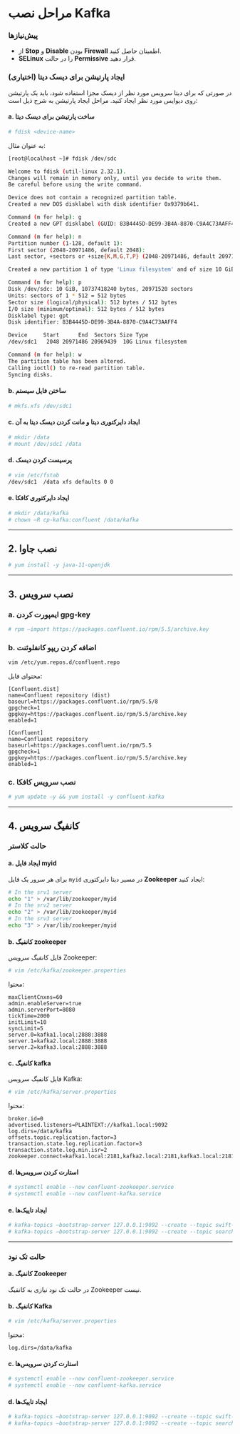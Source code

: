 # مراحل نصب Kafka

### پیش‌نیازها

- از **Stop** و **Disable** بودن **Firewall** اطمینان حاصل کنید.
- **SELinux** را در حالت **Permissive** قرار دهید.

### ایجاد پارتیشن برای دیسک دیتا (اختیاری)

در صورتی که برای دیتا سرویس مورد نظر از دیسک مجزا استفاده شود، باید یک پارتیشن روی دیوایس مورد نظر ایجاد کنید. مراحل ایجاد پارتیشن به شرح ذیل است:

#### a. ساخت پارتیشن برای دیسک دیتا

```bash
# fdisk <device-name>
```
به عنوان مثال:

```bash
[root@localhost ~]# fdisk /dev/sdc

Welcome to fdisk (util-linux 2.32.1).
Changes will remain in memory only, until you decide to write them.
Be careful before using the write command.

Device does not contain a recognized partition table.
Created a new DOS disklabel with disk identifier 0x9379b641.

Command (m for help): g
Created a new GPT disklabel (GUID: 83B4445D-DE99-3B4A-8870-C9A4C73AAFF4).

Command (m for help): n
Partition number (1-128, default 1):
First sector (2048-20971486, default 2048):
Last sector, +sectors or +size{K,M,G,T,P} (2048-20971486, default 20971486):

Created a new partition 1 of type 'Linux filesystem' and of size 10 GiB.

Command (m for help): p
Disk /dev/sdc: 10 GiB, 10737418240 bytes, 20971520 sectors
Units: sectors of 1 * 512 = 512 bytes
Sector size (logical/physical): 512 bytes / 512 bytes
I/O size (minimum/optimal): 512 bytes / 512 bytes
Disklabel type: gpt
Disk identifier: 83B4445D-DE99-3B4A-8870-C9A4C73AAFF4

Device     Start      End  Sectors Size Type
/dev/sdc1   2048 20971486 20969439  10G Linux filesystem

Command (m for help): w
The partition table has been altered.
Calling ioctl() to re-read partition table.
Syncing disks.
```

#### b. ساختن فایل سیستم

```bash
# mkfs.xfs /dev/sdc1
```

#### c. ایجاد دایرکتوری دیتا و مانت کردن دیسک دیتا به آن

```bash
# mkdir /data 
# mount /dev/sdc1 /data
```

#### d. پرسیست کردن دیسک

```bash
# vim /etc/fstab
/dev/sdc1  /data xfs defaults 0 0
```

#### e. ایجاد دایرکتوری کافکا

```bash
# mkdir /data/kafka
# chown –R cp-kafka:confluent /data/kafka
```

---

## 2. نصب جاوا

```bash
# yum install -y java-11-openjdk
```

---

## 3. نصب سرویس

### a. ایمپورت کردن gpg-key

```bash
# rpm –import https://packages.confluent.io/rpm/5.5/archive.key
```

### b. اضافه کردن ریپو کانفلوئنت

```bash
vim /etc/yum.repos.d/confluent.repo
```

محتوای فایل:

```
[Confluent.dist]
name=Confluent repository (dist)
baseurl=https://packages.confluent.io/rpm/5.5/8
gpgcheck=1
gpgkey=https://packages.confluent.io/rpm/5.5/archive.key
enabled=1

[Confluent]
name=Confluent repository
baseurl=https://packages.confluent.io/rpm/5.5
gpgcheck=1
gpgkey=https://packages.confluent.io/rpm/5.5/archive.key
enabled=1
```

### c. نصب سرویس کافکا

```bash
# yum update –y && yum install -y confluent-kafka
```

---

## 4. کانفیگ سرویس

### حالت کلاستر

#### a. ایجاد فایل myid

برای هر سرور یک فایل `myid` در مسیر دیتا دایرکتوری **Zookeeper** ایجاد کنید:

```bash
# In the srv1 server
echo "1" > /var/lib/zookeeper/myid
# In the srv2 server
echo "2" > /var/lib/zookeeper/myid
# In the srv3 server
echo "3" > /var/lib/zookeeper/myid
```

#### b. کانفیگ zookeeper

فایل کانفیگ سرویس Zookeeper:

```bash
# vim /etc/kafka/zookeeper.properties
```

محتوا:

```
maxClientCnxns=60
admin.enableServer=true
admin.serverPort=8080
tickTime=2000
initLimit=10
syncLimit=5
server.0=kafka1.local:2888:3888
server.1=kafka2.local:2888:3888
server.2=kafka3.local:2888:3888
```

#### c. کانفیگ kafka

فایل کانفیگ سرویس Kafka:

```bash
# vim /etc/kafka/server.properties
```

محتوا:

```
broker.id=0
advertised.listeners=PLAINTEXT://kafka1.local:9092
log.dirs=/data/kafka
offsets.topic.replication.factor=3
transaction.state.log.replication.factor=3
transaction.state.log.min.isr=2
zookeeper.connect=kafka1.local:2181,kafka2.local:2181,kafka3.local:2181
```

#### d. استارت کردن سرویس‌ها

```bash
# systemctl enable --now confluent-zookeeper.service
# systemctl enable --now confluent-kafka.service
```

#### e. ایجاد تاپیک‌ها

```bash
# kafka-topics –bootstrap-server 127.0.0.1:9092 --create --topic swift-bfile --replication-factor 3 --partition 6
# kafka-topics –bootstrap-server 127.0.0.1:9092 --create --topic search-bfile --replication-factor 1 --partition 6
```

---

### حالت تک نود

#### a. کانفیگ Zookeeper

در حالت تک نود نیازی به کانفیگ Zookeeper نیست.

#### b. کانفیگ Kafka

```bash
# vim /etc/kafka/server.properties
```

محتوا:

```
log.dirs=/data/kafka
```

#### c. استارت کردن سرویس‌ها

```bash
# systemctl enable --now confluent-zookeeper.service
# systemctl enable --now confluent-kafka.service
```

#### d. ایجاد تاپیک‌ها

```bash
# kafka-topics –bootstrap-server 127.0.0.1:9092 --create --topic swift-bfile --replication-factor 1 --partition 1
# kafka-topics –bootstrap-server 127.0.0.1:9092 --create --topic search-bfile --replication-factor 1 --partition 1
